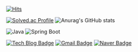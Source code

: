 <!--
**XOHW91/XOHW91** is a ✨ _special_ ✨ repository because its `README.md` (this file) appears on your GitHub profile.

Here are some ideas to get you started:

- 🔭 I’m currently working on ...
- 🌱 I’m currently learning ...
- 👯 I’m looking to collaborate on ...
- 🤔 I’m looking for help with ...
- 💬 Ask me about ...
- 📫 How to reach me: ...
- 😄 Pronouns: ...
- ⚡ Fun fact: ...
-->
[![Hits](https://hits.seeyoufarm.com/api/count/incr/badge.svg?url=https%3A%2F%2Fgithub.com%2FXOHW91.github.io&count_bg=%23FFBDBD&title_bg=%23F16C6C&icon=&icon_color=%23E7E7E7&title=hits&edge_flat=false)](https://hits.seeyoufarm.com)

[![Solved.ac Profile](http://mazassumnida.wtf/api/generate_badge?boj=so4368)](https://solved.ac/so4368) ![Anurag's GitHub stats](https://github-readme-stats.vercel.app/api?username=XOHW91&show_icons=true&theme=transparent)  

![Java](https://img.shields.io/badge/Java-007396.svg?&style=for-the-badge&logo=Java&logoColor=white)
![Spring Boot](https://img.shields.io/badge/Spring%20Boot-6DB33F.svg?&style=for-the-badge&logo=Spring%20Boot&logoColor=white)



[![Tech Blog Badge](http://img.shields.io/badge/-Tech%20blog-black?style=flat-square&logo=github&link=https://xohw91.github.io/)](https://xohw91.github.io/)
[![Gmail Badge](https://img.shields.io/badge/Gmail-d14836?style=flat-square&logo=Gmail&logoColor=white&link=mailto:so91062412@gmail.com)](mailto:so91062412@gmail.com)
[![Naver Badge](https://img.shields.io/badge/Naver-03C75A?style=flat-square&logo=Naver&logoColor=white&link=mailto:so_4368@naver.com)](mailto:so_4368@naver.com)
